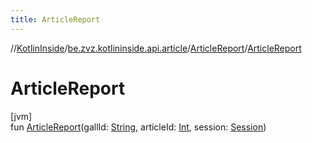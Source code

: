 ```yaml
---
title: ArticleReport
---
```

//[KotlinInside](../../../index.html)/[be.zvz.kotlininside.api.article](../index.html)/[ArticleReport](index.html)/[ArticleReport](-article-report.html)



# ArticleReport



[jvm]\
fun [ArticleReport](-article-report.html)(gallId: [String](https://kotlinlang.org/api/latest/jvm/stdlib/kotlin/-string/index.html), articleId: [Int](https://kotlinlang.org/api/latest/jvm/stdlib/kotlin/-int/index.html), session: [Session](../../be.zvz.kotlininside.session/-session/index.html))




